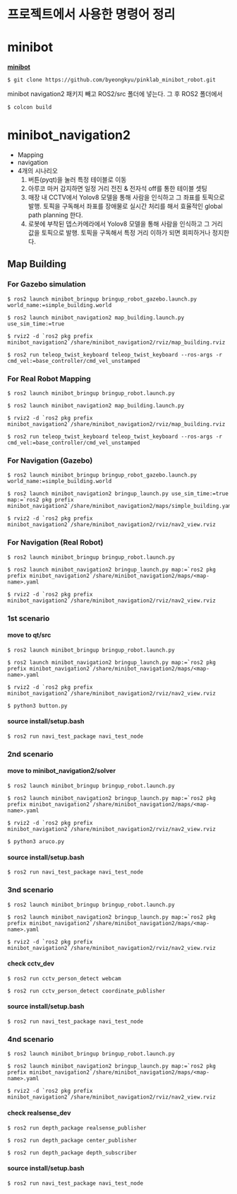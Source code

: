 # 프로젝트에서 사용한 명령어 정리

# minibot
**[minibot](https://github.com/byeongkyu/pinklab_minibot_robot)**  <br>
```shell
$ git clone https://github.com/byeongkyu/pinklab_minibot_robot.git
```
minibot navigation2 패키지 빼고 ROS2/src 폴더에 넣는다.
그 후 ROS2 폴더에서
```shell
$ colcon build
```

# minibot_navigation2
 - Mapping
 - navigation
 - 4개의 시나리오
   1. 버튼(pyqt)을 눌러 특정 테이블로 이동
   2. 아루코 마커 감지하면 일정 거리 전진 & 전자석 off를 통한 테이블 셋팅
   3. 매장 내 CCTV에서 Yolov8 모델을 통해 사람을 인식하고 그 좌표를 토픽으로 발행. 토픽을 구독해서 좌표를 장애물로 실시간 처리를 해서 효율적인 global path planning 한다.
   4. 로봇에 부착된 뎁스카메라에서 Yolov8 모델을 통해 사람을 인식하고 그 거리 값을 토픽으로 발행. 토픽을 구독해서 특정 거리 이하가 되면 회피하거나 정지한다.   

## Map Building

### For Gazebo simulation
```shell
$ ros2 launch minibot_bringup bringup_robot_gazebo.launch.py world_name:=simple_building.world
```
```shell
$ ros2 launch minibot_navigation2 map_building.launch.py use_sim_time:=true
```
```shell
$ rviz2 -d `ros2 pkg prefix minibot_navigation2`/share/minibot_navigation2/rviz/map_building.rviz
```
```shell
$ ros2 run teleop_twist_keyboard teleop_twist_keyboard --ros-args -r cmd_vel:=base_controller/cmd_vel_unstamped
```

### For Real Robot Mapping
```shell
$ ros2 launch minibot_bringup bringup_robot.launch.py
```
```shell
$ ros2 launch minibot_navigation2 map_building.launch.py
```
```shell
$ rviz2 -d `ros2 pkg prefix minibot_navigation2`/share/minibot_navigation2/rviz/map_building.rviz
```
```shell
$ ros2 run teleop_twist_keyboard teleop_twist_keyboard --ros-args -r cmd_vel:=base_controller/cmd_vel_unstamped
```


### For Navigation (Gazebo)
```shell
$ ros2 launch minibot_bringup bringup_robot_gazebo.launch.py world_name:=simple_building.world
```
```shell
$ ros2 launch minibot_navigation2 bringup_launch.py use_sim_time:=true map:=`ros2 pkg prefix minibot_navigation2`/share/minibot_navigation2/maps/simple_building.yaml
```
```shell
$ rviz2 -d `ros2 pkg prefix minibot_navigation2`/share/minibot_navigation2/rviz/nav2_view.rviz
```


### For Navigation (Real Robot)
```shell
$ ros2 launch minibot_bringup bringup_robot.launch.py
```
```shell
$ ros2 launch minibot_navigation2 bringup_launch.py map:=`ros2 pkg prefix minibot_navigation2`/share/minibot_navigation2/maps/<map-name>.yaml
```
```shell
$ rviz2 -d `ros2 pkg prefix minibot_navigation2`/share/minibot_navigation2/rviz/nav2_view.rviz
```

### 1st scenario
#### move to qt/src
```shell
$ ros2 launch minibot_bringup bringup_robot.launch.py
```
```shell
$ ros2 launch minibot_navigation2 bringup_launch.py map:=`ros2 pkg prefix minibot_navigation2`/share/minibot_navigation2/maps/<map-name>.yaml
```
```shell
$ rviz2 -d `ros2 pkg prefix minibot_navigation2`/share/minibot_navigation2/rviz/nav2_view.rviz
```
```shell
$ python3 button.py
```
#### source install/setup.bash
```shell
$ ros2 run navi_test_package navi_test_node
```

### 2nd scenario
#### move to minibot_navigation2/solver
```shell
$ ros2 launch minibot_bringup bringup_robot.launch.py
```
```shell
$ ros2 launch minibot_navigation2 bringup_launch.py map:=`ros2 pkg prefix minibot_navigation2`/share/minibot_navigation2/maps/<map-name>.yaml
```
```shell
$ rviz2 -d `ros2 pkg prefix minibot_navigation2`/share/minibot_navigation2/rviz/nav2_view.rviz
```
```shell
$ python3 aruco.py
```
#### source install/setup.bash
```shell
$ ros2 run navi_test_package navi_test_node
```

### 3nd scenario
```shell
$ ros2 launch minibot_bringup bringup_robot.launch.py
```
```shell
$ ros2 launch minibot_navigation2 bringup_launch.py map:=`ros2 pkg prefix minibot_navigation2`/share/minibot_navigation2/maps/<map-name>.yaml
```
```shell
$ rviz2 -d `ros2 pkg prefix minibot_navigation2`/share/minibot_navigation2/rviz/nav2_view.rviz
```
#### check cctv_dev
```shell
$ ros2 run cctv_person_detect webcam
```
```shell
$ ros2 run cctv_person_detect coordinate_publisher
```
#### source install/setup.bash
```shell
$ ros2 run navi_test_package navi_test_node
```

### 4nd scenario
```shell
$ ros2 launch minibot_bringup bringup_robot.launch.py
```
```shell
$ ros2 launch minibot_navigation2 bringup_launch.py map:=`ros2 pkg prefix minibot_navigation2`/share/minibot_navigation2/maps/<map-name>.yaml
```
```shell
$ rviz2 -d `ros2 pkg prefix minibot_navigation2`/share/minibot_navigation2/rviz/nav2_view.rviz
```
#### check realsense_dev
```shell
$ ros2 run depth_package realsense_publisher
```
```shell
$ ros2 run depth_package center_publisher
```
```shell
$ ros2 run depth_package depth_subscriber
```
#### source install/setup.bash
```shell
$ ros2 run navi_test_package navi_test_node
```




